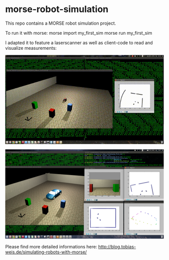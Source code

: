 # morse-robot-simulation
This repo contains a MORSE robot simulation project.

To run it with morse:
morse import my_first_sim
morse run my_first_sim

I adapted it to feature a laserscanner as well as client-code to read and visualize measurements:

![Simulation and LaserScanner visualization](second_sim.gif)

![Simulation, camera image and laser](screenshot_w_laser.png)

Please find more detailed informations here: http://blog.tobias-weis.de/simulating-robots-with-morse/
